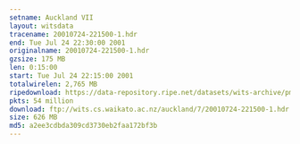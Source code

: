 ```yaml
---
setname: Auckland VII
layout: witsdata
tracename: 20010724-221500-1.hdr
end: Tue Jul 24 22:30:00 2001
originalname: 20010724-221500-1.hdr
gzsize: 175 MB
len: 0:15:00
start: Tue Jul 24 22:15:00 2001
totalwirelen: 2,765 MB
ripedownload: https://data-repository.ripe.net/datasets/wits-archive/pma/long/auck/7//20010724-221500-1.hdr.gz
pkts: 54 million
download: ftp://wits.cs.waikato.ac.nz/auckland/7/20010724-221500-1.hdr.gz
size: 626 MB
md5: a2ee3cdbda309cd3730eb2faa172bf3b
---
```

